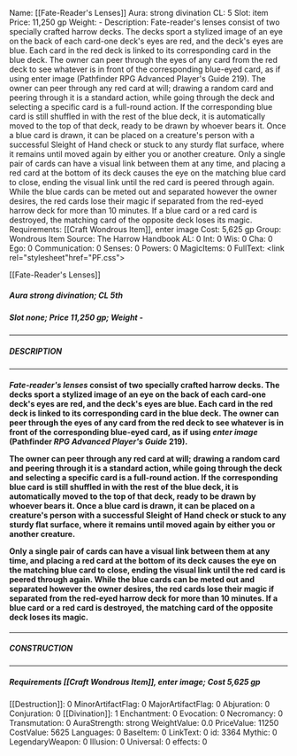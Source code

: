 Name: [[Fate-Reader's Lenses]]
Aura: strong divination
CL: 5
Slot: item
Price: 11,250 gp
Weight: -
Description: Fate-reader's lenses consist of two specially crafted harrow decks. The decks sport a stylized image of an eye on the back of each card-one deck's eyes are red, and the deck's eyes are blue. Each card in the red deck is linked to its corresponding card in the blue deck. The owner can peer through the eyes of any card from the red deck to see whatever is in front of the corresponding blue-eyed card, as if using enter image (Pathfinder RPG Advanced Player's Guide 219). The owner can peer through any red card at will; drawing a random card and peering through it is a standard action, while going through the deck and selecting a specific card is a full-round action. If the corresponding blue card is still shuffled in with the rest of the blue deck, it is automatically moved to the top of that deck, ready to be drawn by whoever bears it. Once a blue card is drawn, it can be placed on a creature's person with a successful Sleight of Hand check or stuck to any sturdy flat surface, where it remains until moved again by either you or another creature. Only a single pair of cards can have a visual link between them at any time, and placing a red card at the bottom of its deck causes the eye on the matching blue card to close, ending the visual link until the red card is peered through again. While the blue cards can be meted out and separated however the owner desires, the red cards lose their magic if separated from the red-eyed harrow deck for more than 10 minutes. If a blue card or a red card is destroyed, the matching card of the opposite deck loses its magic.
Requirements: [[Craft Wondrous Item]], enter image
Cost: 5,625 gp
Group: Wondrous Item
Source: The Harrow Handbook
AL: 0
Int: 0
Wis: 0
Cha: 0
Ego: 0
Communication: 0
Senses: 0
Powers: 0
MagicItems: 0
FullText: <link rel="stylesheet"href="PF.css"><div class="heading"><p class="alignleft">[[Fate-Reader's Lenses]]</p><div style="clear: both;"></div></div><div><h5><b>Aura </b>strong divination; <b>CL </b>5th</h5><h5><b>Slot </b>none; <b>Price </b>11,250 gp; <b>Weight </b>-</h5></div><hr/><div><h5><b>DESCRIPTION</b></h5></div><hr/><div><h4><p><i>Fate-reader's lenses</i> consist of two specially crafted harrow decks. The decks sport a stylized image of an eye on the back of each card-one deck's eyes are red, and the deck's eyes are blue. Each card in the red deck is linked to its corresponding card in the blue deck. The owner can peer through the eyes of any card from the red deck to see whatever is in front of the corresponding blue-eyed card, as if using <i>enter image</i> (Pathfinder <i>RPG Advanced Player's Guide</i> 219).</p><p>The owner can peer through any red card at will; drawing a random card and peering through it is a standard action, while going through the deck and selecting a specific card is a full-round action. If the corresponding blue card is still shuffled in with the rest of the blue deck, it is automatically moved to the top of that deck, ready to be drawn by whoever bears it. Once a blue card is drawn, it can be placed on a creature's person with a successful Sleight of Hand check or stuck to any sturdy flat surface, where it remains until moved again by either you or another creature.</p><p>Only a single pair of cards can have a visual link between them at any time, and placing a red card at the bottom of its deck causes the eye on the matching blue card to close, ending the visual link until the red card is peered through again. While the blue cards can be meted out and separated however the owner desires, the red cards lose their magic if separated from the red-eyed harrow deck for more than 10 minutes. If a blue card or a red card is destroyed, the matching card of the opposite deck loses its magic.</p></h4></div><hr/><div><h5><b>CONSTRUCTION</b></h5></div><hr/><div><h5><b>Requirements </b>[[Craft Wondrous Item]], <i>enter image</i>; <b>Cost </b>5,625 gp</h5></div>
[[Destruction]]: 0
MinorArtifactFlag: 0
MajorArtifactFlag: 0
Abjuration: 0
Conjuration: 0
[[Divination]]: 1
Enchantment: 0
Evocation: 0
Necromancy: 0
Transmutation: 0
AuraStrength: strong
WeightValue: 0.0
PriceValue: 11250
CostValue: 5625
Languages: 0
BaseItem: 0
LinkText: 0
id: 3364
Mythic: 0
LegendaryWeapon: 0
Illusion: 0
Universal: 0
effects: 0

